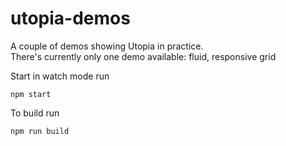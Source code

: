 # utopia-demos
A couple of demos showing Utopia in practice.  
There's currently only one demo available: fluid, responsive grid

Start in watch mode run

```shell
npm start
```

To build run

```shell
npm run build
```
